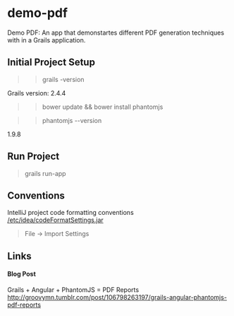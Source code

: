 demo-pdf
==========
Demo PDF: An app that demonstartes different PDF generation techniques with in a Grails application.

Initial Project Setup
-----------
> > grails -version

Grails version: 2.4.4

> > bower update && bower install phantomjs

> > phantomjs --version

1.9.8

Run Project
-----------
> grails run-app

Conventions
-----------
IntelliJ project code formatting conventions 
[/etc/idea/codeFormatSettings.jar](http://github.com/objectpartners/first-step/blob/master/etc/idea/codeFormatSettings.jar)
> File -> Import Settings

Links
-----
#### Blog Post ####
Grails + Angular + PhantomJS = PDF Reports
<http://groovymn.tumblr.com/post/106798263197/grails-angular-phantomjs-pdf-reports>
